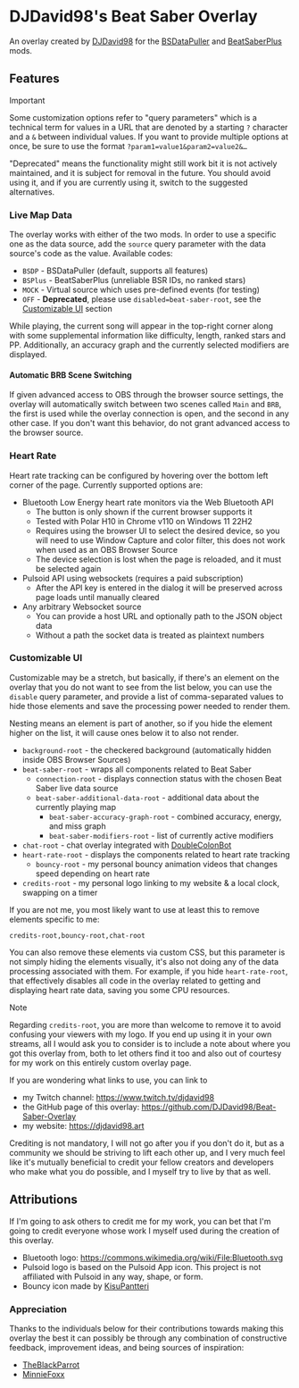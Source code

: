 # DJDavid98's Beat Saber Overlay

An overlay created by [DJDavid98] for the [BSDataPuller] and [BeatSaberPlus] mods.

[DJDavid98]: https://djdavid98.art

[BSDataPuller]: https://github.com/ReadieFur/BSDataPuller/

[BeatSaberPlus]: https://github.com/hardcpp/BeatSaberPlus

## Features

> [!IMPORTANT]
> Some customization options refer to "query parameters" which is a technical term for values in a
> URL that are denoted by a starting `?` character and a `&` between individual values. If you want
> to provide multiple options at once, be sure to use the format `?param1=value1&param2=value2&…`
>
> "Deprecated" means the functionality might still work bit it is not actively maintained, and it is
> subject for removal in the future. You should avoid using it, and if you are currently using it,
> switch to the suggested alternatives.

### Live Map Data

The overlay works with either of the two mods. In order to use a specific one as the data source,
add the `source` query parameter with the data source's code as the value. Available codes:

* `BSDP` - BSDataPuller (default, supports all features)
* `BSPlus` - BeatSaberPlus (unreliable BSR IDs, no ranked stars)
* `MOCK` - Virtual source which uses pre-defined events (for testing)
* `OFF` - **Deprecated**, please use `disabled=beat-saber-root`, see the [Customizable UI] section

[Customizable UI]: #customizable-ui

While playing, the current song will appear in the top-right corner along with some supplemental
information like difficulty, length, ranked stars and PP. Additionally, an accuracy graph and the
currently selected modifiers are displayed.

#### Automatic BRB Scene Switching

If given advanced access to OBS through the browser source settings, the overlay will automatically
switch between two scenes called `Main` and `BRB`, the first is used while the overlay connection is
open, and the second in any other case. If you don't want this behavior, do not grant advanced
access to the browser source.

### Heart Rate

Heart rate tracking can be configured by hovering over the bottom left corner of the page. Currently
supported options
are:

* Bluetooth Low Energy heart rate monitors via the Web Bluetooth API
    * The button is only shown if the current browser supports it
    * Tested with Polar H10 in Chrome v110 on Windows 11 22H2
    * Requires using the browser UI to select the desired device, so you will need to use Window
      Capture and color filter, this does not work when used as an OBS Browser Source
    * The device selection is lost when the page is reloaded, and it must be selected again
* Pulsoid API using websockets (requires a paid subscription)
    * After the API key is entered in the dialog it will be preserved across page loads until
      manually cleared
* Any arbitrary Websocket source
    * You can provide a host URL and optionally path to the JSON object data
    * Without a path the socket data is treated as plaintext numbers

### Customizable UI

Customizable may be a stretch, but basically, if there's an element on the overlay that you do not
want to see from the list below, you can use the `disable` query parameter, and provide a list of
comma-separated values to hide those elements and save the processing power needed to render them.

Nesting means an element is part of another, so if you hide the element higher on the list, it will
cause ones below it to also not render.

* `background-root` - the checkered background (automatically hidden inside OBS Browser Sources)
* `beat-saber-root` - wraps all components related to Beat Saber
    * `connection-root` - displays connection status with the chosen Beat Saber live data source
    * `beat-saber-additional-data-root` - additional data about the currently playing map
        * `beat-saber-accuracy-graph-root` - combined accuracy, energy, and miss graph
        * `beat-saber-modifiers-root` - list of currently active modifiers
* `chat-root` - chat overlay integrated with [DoubleColonBot]
* `heart-rate-root` - displays the components related to heart rate tracking
    * `bouncy-root` - my personal bouncy animation videos that changes speed depending on heart rate
* `credits-root` - my personal logo linking to my website & a local clock, swapping on a timer

If you are not me, you most likely want to use at least this to remove elements specific to me:

```
credits-root,bouncy-root,chat-root
```

You can also remove these elements via custom CSS, but this parameter is not simply hiding the
elements visually, it's also not doing any of the data processing associated with them. For example,
if you hide `heart-rate-root`, that effectively disables all code in the overlay related to getting
and displaying heart rate data, saving you some CPU resources.

> [!NOTE]
> Regarding `credits-root`, you are more than welcome to remove it to avoid confusing your viewers
> with my logo. If you end up using it in your own streams, all I would ask you to consider is to
> include a note about where you got this overlay from, both to let others find it too and also out
> of courtesy for my work on this entirely custom overlay page.
>
> If you are wondering what links to use, you can link to
> * my Twitch channel: https://www.twitch.tv/djdavid98
> * the GitHub page of this overlay: https://github.com/DJDavid98/Beat-Saber-Overlay
> * my website: https://djdavid98.art
>
> Crediting is not mandatory, I will not go after you if you don't do it, but as a community we
> should be striving to lift each other up, and I very much feel like it's mutually beneficial to
> credit your fellow creators and developers who make what you do possible, and I myself try to live
> by that as well.

[DoubleColonBot]: https://github.com/DJDavid98/DoubleColonBot

## Attributions

<!-- Keep in sync with SettingsPageCredits.tsx -->

If I'm going to ask others to credit me for my work, you can bet that I'm going to credit everyone
whose work I myself used during the creation of this overlay.

* Bluetooth logo: https://commons.wikimedia.org/wiki/File:Bluetooth.svg
* Pulsoid logo is based on the Pulsoid App icon. This project is not affiliated with Pulsoid in any
  way, shape, or form.
* Bouncy icon made by [KisuPantteri](https://www.twitch.tv/KisuPantteri)

### Appreciation

Thanks to the individuals below for their contributions towards making this overlay the best it can
possibly be through any combination of constructive feedback, improvement ideas, and being sources
of inspiration:

* [TheBlackParrot](https://www.twitch.tv/theblackparrot)
* [MinnieFoxx](https://www.twitch.tv/minniefoxx)
